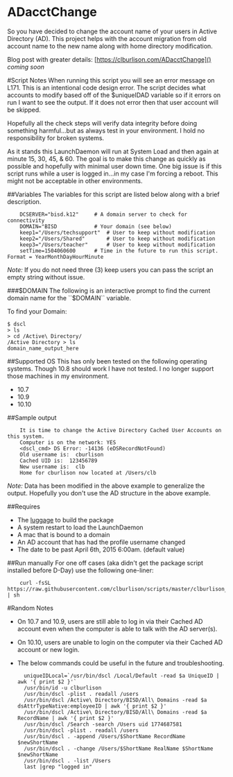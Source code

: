 ADacctChange
===

So you have decided to change the account name of your users in Active Directory (AD). This project helps with the account migration from old account name to the new name along with home directory modification.

Blog post with greater details: [https://clburlison.com/ADacctChange]() _coming soon_

#Script Notes
When running this script you will see an error message on L171. This is an intentional code design error. The script decides what accounts to modify based off of the $uniqueIDAD variable so if it errors on run I want to see the output. If it does not error then that user account will be skipped.

Hopefully all the check steps will verify data integrity before doing something harmful...but as always test in your environment.
I hold no responsibility for broken systems.

As it stands this LaunchDaemon will run at System Load and then again at minute 15, 30, 45, & 60. The goal is to make this change as quickly as possible and hopefully with minimal user down time. One big issue is if this script runs while a user is logged in...in my case I'm forcing a reboot. This might not be acceptable in other environments.

##Variables
The variables for this script are listed below along with a brief description. 

		DCSERVER="bisd.k12"		# A domain server to check for connectivity
		DOMAIN="BISD			# Your domain (see below)
		keep1="/Users/techsupport"	# User to keep without modification
		keep2="/Users/Shared"		# User to keep without modification
		keep3="/Users/teacher"		# User to keep without modification
		setTime=1504060600		# Time in the future to run this script. Format = YearMonthDayHourMinute

_Note:_ If you do not need three (3) keep users you can pass the script an empty string without issue.

###$DOMAIN
The following is an interactive prompt to find the current domain name for the ``$DOMAIN`` variable.

To find your Domain:

	$ dscl
	> ls
	> cd /Active\ Directory/
	/Active Directory > ls
	domain_name_output_here

##Supported OS
This has only been tested on the following operating systems. Though 10.8 should work I have not tested. I no longer support those machines in my environment.

* 10.7
* 10.9
* 10.10 

##Sample output

		It is time to change the Active Directory Cached User Accounts on this system.
		Computer is on the network: YES
		<dscl_cmd> DS Error: -14136 (eDSRecordNotFound)
		Old username is:  cburlison
		Cached UID is:  123456789
		New username is:  clb
		Home for cburlison now located at /Users/clb

_Note:_ Data has been modified in the above example to generalize the output. Hopefully you don't use the AD structure in the above example.

##Requires

* The [luggage](https://github.com/unixorn/luggage) to build the package
* A system restart to load the LaunchDaemon
* A mac that is bound to a domain
* An AD account that has had the profile username changed
* The date to be past April 6th, 2015 6:00am. (default value)


##Run manually
For one off cases (aka didn't get the package script installed before D-Day) use the following one-liner:

		curl -fsSL https://raw.githubusercontent.com/clburlison/scripts/master/clburlison_scripts/ADacctChange/ADacctChange.sh | sh


#Random Notes
* On 10.7 and 10.9, users are still able to log in via their Cached AD account even when the computer is able to talk with the AD server(s).
* On 10.10, users are unable to login on the computer via their Cached AD account or new login.
* The below commands could be useful in the future and troubleshooting.	
	
		uniqueIDLocal=`/usr/bin/dscl /Local/Default -read $a UniqueID | awk '{ print $2 }'`
		/usr/bin/id -u clburlison
		/usr/bin/dscl -plist . readall /users 
		/usr/bin/dscl /Active\ Directory/BISD/All\ Domains -read $a dsAttrTypeNative:employeeID | awk '{ print $2 }'
		/usr/bin/dscl /Active\ Directory/BISD/All\ Domains -read $a RecordName | awk '{ print $2 }'
		/usr/bin/dscl /Search -search /Users uid 1774687581
		/usr/bin/dscl -plist . readall /users
		/usr/bin/dscl . -append /Users/$ShortName RecordName $newShortName
		/usr/bin/dscl . -change /Users/$ShortName RealName $ShortName $newShortName
		/usr/bin/dscl . -list /Users
		last |grep "logged in"
